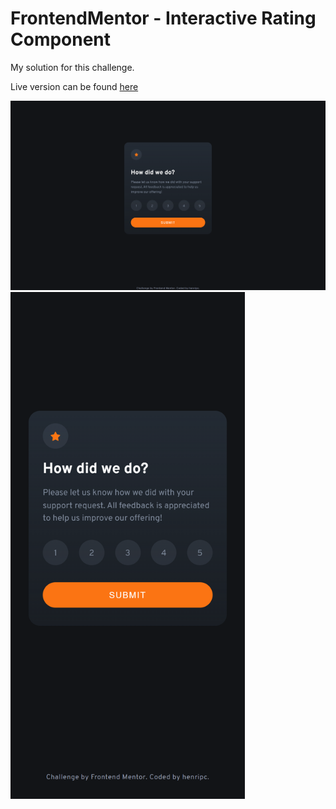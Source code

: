 # FrontendMentor - Interactive Rating Component

My solution for this challenge.

Live version can be found [here](https://henripc.github.io/frontendmentor-challenges/interactive-rating-component/index.html)

<img src="./img/desktop-preview.png" width="1440">
<img src="./img/mobile-preview.png" width="375">